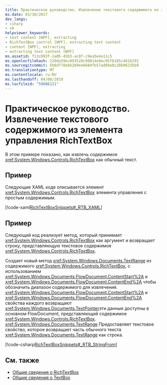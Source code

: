 ```yaml
---
title: Практическое руководство. Извлечение текстового содержимого из элемента управления RichTextBox
ms.date: 03/30/2017
dev_langs:
- csharp
- vb
helpviewer_keywords:
- text content [WPF], extracting
- RichTextBox control [WPF], extracting text content
- content [WPF], extracting
- extracting text content [WPF]
ms.assetid: f13c093f-1a05-45b3-ac8f-c9ea5e4a11c5
ms.openlocfilehash: 220da59ec893528c99014e9ec95fb185c461b291
ms.sourcegitcommit: 5b6d778ebb269ee6684fb57ad69a8c28b06235b9
ms.translationtype: MT
ms.contentlocale: ru-RU
ms.lasthandoff: 04/08/2019
ms.locfileid: "59086121"
---
```

# <a name="how-to-extract-the-text-content-from-a-richtextbox"></a>Практическое руководство. Извлечение текстового содержимого из элемента управления RichTextBox
В этом примере показано, как извлечь содержимое <xref:System.Windows.Controls.RichTextBox> как обычный текст.  
  
## <a name="example"></a>Пример  
 Следующие XAML коде описывается элемент <xref:System.Windows.Controls.RichTextBox> элемента управления с простым содержимым.  
  
 [!code-xaml[RichTextBoxSnippets#_RTB_XAML](~/samples/snippets/csharp/VS_Snippets_Wpf/RichTextBoxSnippets/CSharp/Window1.xaml#_rtb_xaml)]  
  
## <a name="example"></a>Пример  
 Следующий код реализует метод, который принимает <xref:System.Windows.Controls.RichTextBox> как аргумент и возвращает строку, представляющую текстовое содержимое <xref:System.Windows.Controls.RichTextBox>.  
  
 Создает новый метод <xref:System.Windows.Documents.TextRange> из содержимого <xref:System.Windows.Controls.RichTextBox>, с использованием <xref:System.Windows.Documents.FlowDocument.ContentStart%2A> и <xref:System.Windows.Documents.FlowDocument.ContentEnd%2A> чтобы обозначить диапазон содержимого для извлечения.  <xref:System.Windows.Documents.FlowDocument.ContentStart%2A> и <xref:System.Windows.Documents.FlowDocument.ContentEnd%2A> свойства каждого возвращают <xref:System.Windows.Documents.TextPointer>эти данные доступны в основном FlowDocument, представляющий содержимое <xref:System.Windows.Controls.RichTextBox>.  <xref:System.Windows.Documents.TextRange> Предоставляет текстовое свойство, которое возвращает часть обычного текста <xref:System.Windows.Documents.TextRange> как строка.  
  
 [!code-csharp[RichTextBoxSnippets#_RTB_StringFrom](~/samples/snippets/csharp/VS_Snippets_Wpf/RichTextBoxSnippets/CSharp/Window1.xaml.cs#_rtb_stringfrom)]
   
  
## <a name="see-also"></a>См. также

- [Общие сведения о RichTextBox](richtextbox-overview.md)
- [Общие сведения о TextBox](textbox-overview.md)
